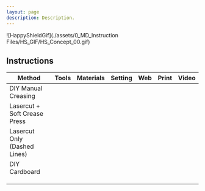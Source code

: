 ```yaml
---
layout: page
description: Description.
---
```


![HappyShieldGif](./assets/0_MD_Instruction Files/HS_GIF/HS_Concept_00.gif)

## Instructions

| Method                            | Tools | Materials | Setting | Web | Print | Video |
|-----------------------------------|-------|-----------|---------|--------------|-------|-------|
| DIY Manual Creasing |       |           |         |          [<i class="em em-iphone" aria-role="presentation" aria-label="MOBILE PHONE"></i>](./pages/manual-creasing-straight-line/en/)   |       |       |
| Lasercut + Soft Crease Press            |       |           |         |              |       |       |
| Lasercut Only (Dashed Lines)           |       |           |         |              |       |       |
| DIY Cardboard  |       |           |         |              |       |       |
|                                   |       |           |         |              |       |       |
|                                   |       |           |         |              |       |       |
|                                   |       |           |         |              |       |       |


